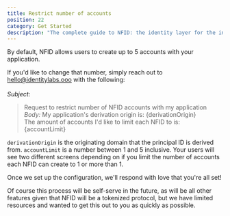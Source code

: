 ```yaml
---
title: Restrict number of accounts
position: 22
category: Get Started
description: "The complete guide to NFID: the identity layer for the internet."
---
```


By default, NFID allows users to create up to 5 accounts with your application.

If you'd like to change that number, simply reach out to hello@identitylabs.ooo with the following:
</br></br>*Subject:* 
>Request to restrict number of NFID accounts with my application 
*Body:* 
>My application's derivation origin is: {derivationOrigin}</br>The amount of accounts I'd like to limit each NFID to is: {accountLimit}

`derivationOrigin` is the originating domain that the principal ID is derived from.
`accountLimit` is a number between 1 and 5 inclusive. Your users will see two different screens depending on if you limit the number of accounts each NFID can create to 1 or more than 1.

Once we set up the configuration, we'll respond with love that you're all set!

Of course this process will be self-serve in the future, as will be all other features given that NFID will be a tokenized protocol, but we have limited resources and wanted to get this out to you as quickly as possible.